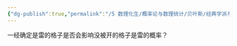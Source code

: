 ```yaml
---
{"dg-publish":true,"permalink":"/5 数理化生/概率论与数理统计/贝叶斯/经典学派与贝叶斯学派/扫雷连续雷问题/","title":"扫雷连续雷问题"}
---
```



一经确定是雷的格子是否会影响没被开的格子是雷的概率？